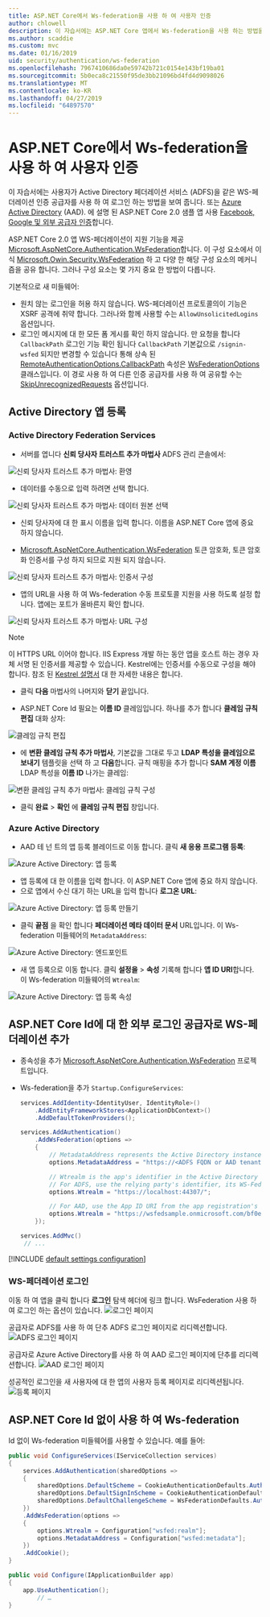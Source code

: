 ```yaml
---
title: ASP.NET Core에서 Ws-federation을 사용 하 여 사용자 인증
author: chlowell
description: 이 자습서에는 ASP.NET Core 앱에서 Ws-federation을 사용 하는 방법을 보여 줍니다.
ms.author: scaddie
ms.custom: mvc
ms.date: 01/16/2019
uid: security/authentication/ws-federation
ms.openlocfilehash: 7967410686da0e59742b721c0154e143bf19ba01
ms.sourcegitcommit: 5b0eca8c21550f95de3bb21096bd4fd4d9098026
ms.translationtype: MT
ms.contentlocale: ko-KR
ms.lasthandoff: 04/27/2019
ms.locfileid: "64897570"
---
```

# <a name="authenticate-users-with-ws-federation-in-aspnet-core"></a>ASP.NET Core에서 Ws-federation을 사용 하 여 사용자 인증

이 자습서에는 사용자가 Active Directory 페더레이션 서비스 (ADFS)을 같은 WS-페더레이션 인증 공급자를 사용 하 여 로그인 하는 방법을 보여 줍니다. 또는 [Azure Active Directory](/azure/active-directory/) (AAD). 에 설명 된 ASP.NET Core 2.0 샘플 앱 사용 [Facebook, Google 및 외부 공급자 인증](xref:security/authentication/social/index)합니다.

ASP.NET Core 2.0 앱 WS-페더레이션이 지원 기능을 제공 [Microsoft.AspNetCore.Authentication.WsFederation](https://www.nuget.org/packages/Microsoft.AspNetCore.Authentication.WsFederation)합니다. 이 구성 요소에서 이식 [Microsoft.Owin.Security.WsFederation](https://www.nuget.org/packages/Microsoft.Owin.Security.WsFederation) 하 고 다양 한 해당 구성 요소의 메커니즘을 공유 합니다. 그러나 구성 요소는 몇 가지 중요 한 방법이 다릅니다.

기본적으로 새 미들웨어:

* 원치 않는 로그인을 허용 하지 않습니다. WS-페더레이션 프로토콜의이 기능은 XSRF 공격에 취약 합니다. 그러나와 함께 사용할 수는 `AllowUnsolicitedLogins` 옵션입니다.
* 로그인 메시지에 대 한 모든 폼 게시를 확인 하지 않습니다. 만 요청을 합니다 `CallbackPath` 로그인 기능 확인 됩니다 `CallbackPath` 기본값으로 `/signin-wsfed` 되지만 변경할 수 있습니다 통해 상속 된 [RemoteAuthenticationOptions.CallbackPath](/dotnet/api/microsoft.aspnetcore.authentication.remoteauthenticationoptions.callbackpath) 속성은 [ WsFederationOptions](/dotnet/api/microsoft.aspnetcore.authentication.wsfederation.wsfederationoptions) 클래스입니다. 이 경로 사용 하 여 다른 인증 공급자를 사용 하 여 공유할 수는 [SkipUnrecognizedRequests](/dotnet/api/microsoft.aspnetcore.authentication.wsfederation.wsfederationoptions.skipunrecognizedrequests) 옵션입니다.

## <a name="register-the-app-with-active-directory"></a>Active Directory 앱 등록

### <a name="active-directory-federation-services"></a>Active Directory Federation Services

* 서버를 엽니다 **신뢰 당사자 트러스트 추가 마법사** ADFS 관리 콘솔에서:

![신뢰 당사자 트러스트 추가 마법사: 환영](ws-federation/_static/AdfsAddTrust.png)

* 데이터를 수동으로 입력 하려면 선택 합니다.

![신뢰 당사자 트러스트 추가 마법사: 데이터 원본 선택](ws-federation/_static/AdfsSelectDataSource.png)

* 신뢰 당사자에 대 한 표시 이름을 입력 합니다. 이름을 ASP.NET Core 앱에 중요 하지 않습니다.

* [Microsoft.AspNetCore.Authentication.WsFederation](https://www.nuget.org/packages/Microsoft.AspNetCore.Authentication.WsFederation) 토큰 암호화, 토큰 암호화 인증서를 구성 하지 되므로 지원 되지 않습니다.

![신뢰 당사자 트러스트 추가 마법사: 인증서 구성](ws-federation/_static/AdfsConfigureCert.png)

* 앱의 URL을 사용 하 여 Ws-federation 수동 프로토콜 지원을 사용 하도록 설정 합니다. 앱에는 포트가 올바른지 확인 합니다.

![신뢰 당사자 트러스트 추가 마법사: URL 구성](ws-federation/_static/AdfsConfigureUrl.png)

> [!NOTE]
> 이 HTTPS URL 이어야 합니다. IIS Express 개발 하는 동안 앱을 호스트 하는 경우 자체 서명 된 인증서를 제공할 수 있습니다. Kestrel에는 인증서를 수동으로 구성을 해야합니다. 참조 된 [Kestrel 설명서](xref:fundamentals/servers/kestrel) 대 한 자세한 내용은 합니다.

* 클릭 **다음** 마법사의 나머지와 **닫기** 끝입니다.

* ASP.NET Core Id 필요는 **이름 ID** 클레임입니다. 하나를 추가 합니다 **클레임 규칙 편집** 대화 상자:

![클레임 규칙 편집](ws-federation/_static/EditClaimRules.png)

* 에 **변환 클레임 규칙 추가 마법사**, 기본값을 그대로 두고 **LDAP 특성을 클레임으로 보내기** 템플릿을 선택 하 고 **다음**합니다. 규칙 매핑을 추가 합니다 **SAM 계정 이름** LDAP 특성을 **이름 ID** 나가는 클레임:

![변환 클레임 규칙 추가 마법사: 클레임 규칙 구성](ws-federation/_static/AddTransformClaimRule.png)

* 클릭 **완료** > **확인** 에 **클레임 규칙 편집** 창입니다.

### <a name="azure-active-directory"></a>Azure Active Directory

* AAD 테 넌 트의 앱 등록 블레이드로 이동 합니다. 클릭 **새 응용 프로그램 등록**:

![Azure Active Directory: 앱 등록](ws-federation/_static/AadNewAppRegistration.png)

* 앱 등록에 대 한 이름을 입력 합니다. 이 ASP.NET Core 앱에 중요 하지 않습니다.
* 으로 앱에서 수신 대기 하는 URL을 입력 합니다 **로그온 URL**:

![Azure Active Directory: 앱 등록 만들기](ws-federation/_static/AadCreateAppRegistration.png)

* 클릭 **끝점** 을 확인 합니다 **페더레이션 메타 데이터 문서** URL입니다. 이 Ws-federation 미들웨어의 `MetadataAddress`:

![Azure Active Directory: 엔드포인트](ws-federation/_static/AadFederationMetadataDocument.png)

* 새 앱 등록으로 이동 합니다. 클릭 **설정을** > **속성** 기록해 합니다 **앱 ID URI**합니다. 이 Ws-federation 미들웨어의 `Wtrealm`:

![Azure Active Directory: 앱 등록 속성](ws-federation/_static/AadAppIdUri.png)

## <a name="add-ws-federation-as-an-external-login-provider-for-aspnet-core-identity"></a>ASP.NET Core Id에 대 한 외부 로그인 공급자로 WS-페더레이션 추가

* 종속성을 추가 [Microsoft.AspNetCore.Authentication.WsFederation](https://www.nuget.org/packages/Microsoft.AspNetCore.Authentication.WsFederation) 프로젝트입니다.
* Ws-federation을 추가 `Startup.ConfigureServices`:

    ```csharp
    services.AddIdentity<IdentityUser, IdentityRole>()
        .AddEntityFrameworkStores<ApplicationDbContext>()
        .AddDefaultTokenProviders();

    services.AddAuthentication()
        .AddWsFederation(options =>
        {
            // MetadataAddress represents the Active Directory instance used to authenticate users.
            options.MetadataAddress = "https://<ADFS FQDN or AAD tenant>/FederationMetadata/2007-06/FederationMetadata.xml";

            // Wtrealm is the app's identifier in the Active Directory instance.
            // For ADFS, use the relying party's identifier, its WS-Federation Passive protocol URL:
            options.Wtrealm = "https://localhost:44307/";

            // For AAD, use the App ID URI from the app registration's Properties blade:
            options.Wtrealm = "https://wsfedsample.onmicrosoft.com/bf0e7e6d-056e-4e37-b9a6-2c36797b9f01";
        });

    services.AddMvc()
     // ...
    ```

[!INCLUDE [default settings configuration](social/includes/default-settings.md)]

### <a name="log-in-with-ws-federation"></a>WS-페더레이션 로그인

이동 하 여 앱을 클릭 합니다 **로그인** 탐색 헤더에 링크 합니다. WsFederation 사용 하 여 로그인 하는 옵션이 있습니다. ![로그인 페이지](ws-federation/_static/WsFederationButton.png)

공급자로 ADFS를 사용 하 여 단추 ADFS 로그인 페이지로 리디렉션합니다. ![ADFS 로그인 페이지](ws-federation/_static/AdfsLoginPage.png)

공급자로 Azure Active Directory를 사용 하 여 AAD 로그인 페이지에 단추를 리디렉션합니다. ![AAD 로그인 페이지](ws-federation/_static/AadSignIn.png)

성공적인 로그인을 새 사용자에 대 한 앱의 사용자 등록 페이지로 리디렉션됩니다. ![등록 페이지](ws-federation/_static/Register.png)

## <a name="use-ws-federation-without-aspnet-core-identity"></a>ASP.NET Core Id 없이 사용 하 여 Ws-federation

Id 없이 Ws-federation 미들웨어를 사용할 수 있습니다. 예를 들어:

```csharp
public void ConfigureServices(IServiceCollection services)
{
    services.AddAuthentication(sharedOptions =>
    {
        sharedOptions.DefaultScheme = CookieAuthenticationDefaults.AuthenticationScheme;
        sharedOptions.DefaultSignInScheme = CookieAuthenticationDefaults.AuthenticationScheme;
        sharedOptions.DefaultChallengeScheme = WsFederationDefaults.AuthenticationScheme;
    })
    .AddWsFederation(options =>
    {
        options.Wtrealm = Configuration["wsfed:realm"];
        options.MetadataAddress = Configuration["wsfed:metadata"];
    })
    .AddCookie();
}

public void Configure(IApplicationBuilder app)
{
    app.UseAuthentication();
        // …
}
```
